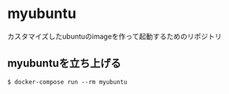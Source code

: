 # myubuntu
カスタマイズしたubuntuのimageを作って起動するためのリポジトリ

## myubuntuを立ち上げる
```
$ docker-compose run --rm myubuntu
```